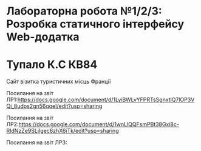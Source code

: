 # Лабораторна робота №1/2/3: Розробка статичного інтерфейсу Web-додатка
# Тупало К.С КВ84 
Сайт візитка туристичних місць Франції

Посилання на звіт ЛР1:https://docs.google.com/document/d/1LyiBWLvYFPRTsSgnxtlQ7lOP3VQi_8udps2gn56qqeI/edit?usp=sharing

Посилання на звіт ЛР2:https://docs.google.com/document/d/1wnLlQQFsmPBt38Gxi8c-RIdNzZe9SLjIgec6zhX6iTk/edit?usp=sharing

Посилання на звіт ЛР3:
